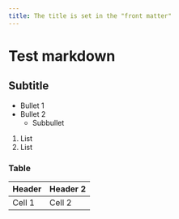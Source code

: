 ```yaml
---
title: The title is set in the "front matter"
---
```




# Test markdown
## Subtitle

* Bullet 1
* Bullet 2
  * Subbullet

1. List
2. List
  

### Table

Header | Header 2
-------|---------
Cell 1 | Cell 2

